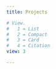```yaml
---
title: Projects

# View.
#   1 = List
#   2 = Compact
#   3 = Card
#   4 = Citation
view: 3

---
```

